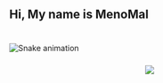 <h2 align="left">Hi, My name is MenoMal</h2>

###

<br clear="both">

<img src="https://raw.githubusercontent.com/menomal1337/menomal1337/output/snake.svg" alt="Snake animation" />

###

<div align="center">
  <img src="https://profile-counter.glitch.me/menomal1337/count.svg?"  />
</div>

###

